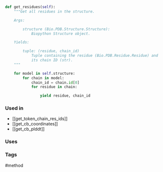 ```python
def get_residues(self):
	"""Get all residues in the structure.

	Args:

		structure (Bio.PDB.Structure.Structure):
			Biopython Structure object.

	Yields:

		tuple: (residue, chain_id)
			Tuple containing the residue (Bio.PDB.Residue.Residue) and 
			its chain ID (str).
	"""

	for model in self.structure:
		for chain in model:
			chain_id = chain.id[0]
			for residue in chain:

				yield residue, chain_id
```

### Used in
- [[get_token_chain_res_ids]]
- [[get_cb_coordinates]]
- [[get_cb_plddt]]

### Uses


### Tags
#method 